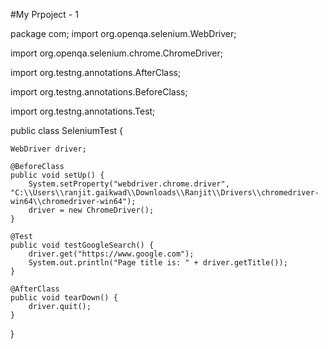 #My Prpoject - 1


package com;
import org.openqa.selenium.WebDriver;

import org.openqa.selenium.chrome.ChromeDriver;

import org.testng.annotations.AfterClass;

import org.testng.annotations.BeforeClass;

import org.testng.annotations.Test;
 
public class SeleniumTest {
 
    WebDriver driver;
 
    @BeforeClass
    public void setUp() {
        System.setProperty("webdriver.chrome.driver", "C:\\Users\\ranjit.gaikwad\\Downloads\\Ranjit\\Drivers\\chromedriver-win64\\chromedriver-win64");
        driver = new ChromeDriver();
    }
 
    @Test
    public void testGoogleSearch() {
        driver.get("https://www.google.com");
        System.out.println("Page title is: " + driver.getTitle());
    }
 
    @AfterClass
    public void tearDown() {
        driver.quit();
    }
}

